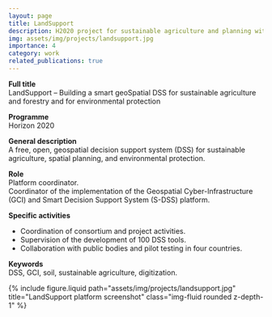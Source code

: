 ```yaml
---
layout: page
title: LandSupport
description: H2020 project for sustainable agriculture and planning with DSS tools.
img: assets/img/projects/landsupport.jpg
importance: 4
category: work
related_publications: true
---
```


**Full title**  
LandSupport – Building a smart geoSpatial DSS for sustainable agriculture and forestry and for environmental protection

**Programme**  
Horizon 2020

**General description**  
A free, open, geospatial decision support system (DSS) for sustainable agriculture, spatial planning, and environmental protection.

**Role**  
Platform coordinator.<br>
Coordinator of the implementation of the Geospatial Cyber-Infrastructure (GCI) and Smart Decision Support System (S-DSS) platform.

**Specific activities**  
- Coordination of consortium and project activities.  
- Supervision of the development of 100 DSS tools.  
- Collaboration with public bodies and pilot testing in four countries.

**Keywords**  
DSS, GCI, soil, sustainable agriculture, digitization.

<div class="row">
  <div class="col-sm mt-3 mt-md-0">
    {% include figure.liquid path="assets/img/projects/landsupport.jpg" title="LandSupport platform screenshot" class="img-fluid rounded z-depth-1" %}
  </div>
</div>
<br><br>

<!-- {% cite Bancheri2024WebBestPracticesTool %} -->
<!-- {% cite Terribile2024LandSupportVision %} -->
<!-- {% cite Manna2024GeospatialLandDegradation %} -->
<!-- {% cite Mileti2024BiodiversityDSS %} -->
<!-- {% cite Baumann2024DatacubesDSS %} -->
<!-- {% cite Bancheri2023NitrateFateTool %} -->
<!-- {% cite Bancheri2022PesticideFateTool %} -->
<!-- {% cite Mileti2022GeospatialEcotourism %} -->